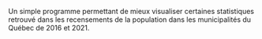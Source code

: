 Un simple programme permettant de mieux visualiser certaines statistiques retrouvé dans les recensements de la population dans les municipalités du Québec de 2016 et 2021.